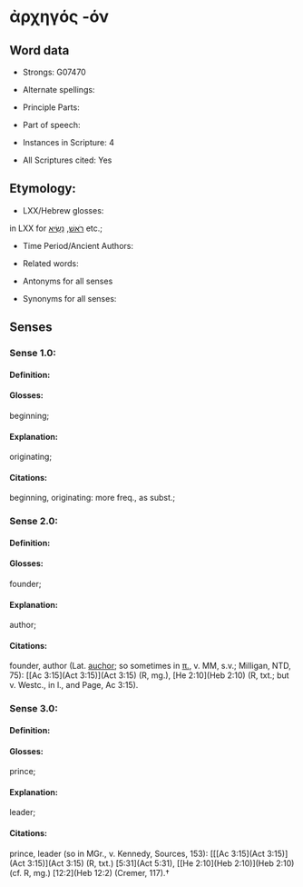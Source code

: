 # ἀρχηγός -όν

<!-- Status: S2=NeedsEdits -->
<!-- Lexica used for edits:   -->

## Word data

* Strongs: G07470

* Alternate spellings:



* Principle Parts: 


* Part of speech: 


* Instances in Scripture: 4

* All Scriptures cited: Yes

## Etymology: 


* LXX/Hebrew glosses: 

in LXX for [רֹאשׁ](//en-uhl/H7218), [נָשִׂיא](//en-uhl/H5387) etc.;

* Time Period/Ancient Authors: 


* Related words: 

* Antonyms for all senses

* Synonyms for all senses: 


## Senses 


### Sense  1.0: 

#### Definition: 

#### Glosses: 

beginning; 

#### Explanation: 

originating; 

#### Citations: 

beginning, originating: more freq., as subst.;

### Sense  2.0: 

#### Definition: 

#### Glosses: 

founder; 

#### Explanation: 

author; 

#### Citations: 

founder, author (Lat. [auchor](); so sometimes in [π.](), v. MM, s.v.; Milligan, NTD, 75): [[Ac 3:15](Act 3:15)](Act 3:15) (R, mg.), [He 2:10](Heb 2:10) (R, txt.; but v. Westc., in l., and Page, Ac 3:15).

### Sense  3.0: 

#### Definition: 

#### Glosses: 

prince; 

#### Explanation: 

leader; 

#### Citations: 

prince, leader (so in MGr., v. Kennedy, Sources, 153): [[[Ac 3:15](Act 3:15)](Act 3:15)](Act 3:15) (R, txt.) [5:31](Act 5:31), [[He 2:10](Heb 2:10)](Heb 2:10) (cf. R, mg.) [12:2](Heb 12:2) (Cremer, 117).†
